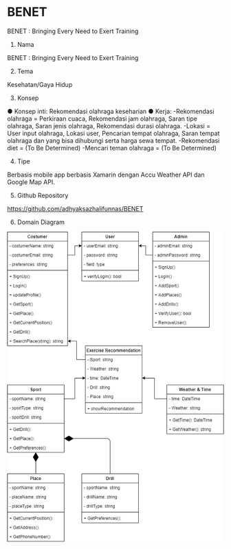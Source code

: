 # BENET
BENET : Bringing Every Need to Exert Training
1. Nama

BENET : Bringing Every Need to Exert Training 

2. Tema 

Kesehatan/Gaya Hidup 

3. Konsep 

● Konsep inti: 
Rekomendasi olahraga keseharian 
● Kerja: 
-Rekomendasi olahraga = Perkiraan cuaca, Rekomendasi jam olahraga, Saran 
tipe olahraga, Saran jenis olahraga, Rekomendasi durasi olahraga. 
-Lokasi = User input olahraga, Lokasi user, Pencarian tempat olahraga, Saran 
tempat olahraga dan yang bisa dihubungi serta harga sewa tempat. 
-Rekomendasi diet = (To Be Determined) 
-Mencari teman olahraga = (To Be Determined) 

4. Tipe 

Berbasis mobile app berbasis Xamarin dengan Accu Weather API dan Google Map 
API. 

5. Github Repository 

https://github.com/adhyaksazhalifunnas/BENET

6. Domain Diagram

![](BENETproto/image/classDiagram.jpg)
